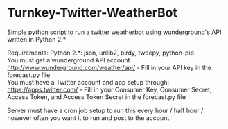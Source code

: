 # Turnkey-Twitter-WeatherBot
Simple  python script to run a twitter weatherbot using wunderground's API written in Python 2.*

Requirements:
Python 2.*: json, urllib2, birdy, tweepy, python-pip<br>
You must get a wunderground API account. http://www.wunderground.com/weather/api/ - Fill in your API key in the forecast.py file<br>
You must have a Twitter account and app setup through: https://apps.twitter.com/ - Fill in your Consumer Key, Consumer Secret, Access Token, and Access Token Secret in the forecast.py file

Server must have a cron job setup to run this every hour / half hour / however often you want it to run and post to the account.
